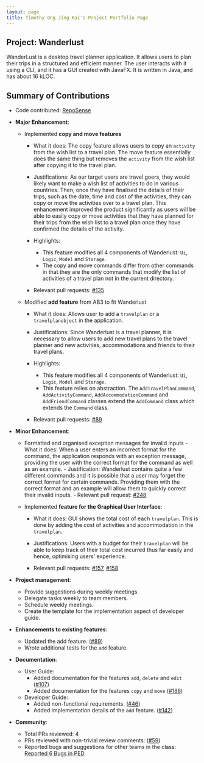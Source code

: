 ```yaml
---
layout: page
title: Timothy Ong Jing Kai's Project Portfolio Page
---
```


## Project: Wanderlust

WanderLust is a desktop travel planner application. It allows users to plan their trips in a structured and efficient manner.
The user interacts with it using a CLI, and it has a GUI created with JavaFX.
It is written in Java, and has about 16 kLOC.

## Summary of Contributions

- Code contributed: [RepoSense](https://nus-cs2103-ay2021s1.github.io/tp-dashboard/#breakdown=true&search=timjkong)

- **Major Enhancement**: 
    - Implemented **copy and move features**
        - What it does: The copy feature allows users to copy an `activity` from the wish list to a travel plan. The move feature essentially does the same thing but removes the `activity` from the
        wish list after copying it to the travel plan.
        - Justifications: As our target users are travel goers, they would likely want to make a wish list of activities to do in various countries. Then, once they have finalised the details
        of their trips, such as the date, time and cost of the activities, they can copy or move the activities over to a travel plan.
        This enhancement improved the product significantly as users will be able to easily copy or move activities that they have planned for their trips
        from the wish list to a travel plan once they have confirmed the details of the activity.

        - Highlights: 
            - This feature modifies all 4 components of Wanderlust: `Ui`, `Logic`, `Model` and `Storage`.
            - The copy and move commands differ from other commands in that they are the only commands that modify the list of activities of a travel plan not in the current directory.

        - Relevant pull requests: [\#135](https://github.com/AY2021S1-CS2103-T14-3/tp/pull/135)

    - Modified **add feature** from AB3 to fit Wanderlust
        - What it does: Allows user to add a `travelplan` or a `travelplanobject` in the application.
        - Justifications: Since Wanderlust is a travel planner, it is necessary to allow users to add new travel plans to the travel planner and new activities, accommodations and friends to their travel plans.

        - Highlights:
            - This feature modifies all 4 components of Wanderlust: `Ui`, `Logic`, `Model` and `Storage`.
            - This feature relies on abstraction. The `AddTravelPlanCommand`, `AddActivityCommand`, `AddAccommodationCommand` and `AddFriendCommand` classes extend the `AddCommand` class which extends the `Command` class.

        - Relevant pull requests: [\#89](https://github.com/AY2021S1-CS2103-T14-3/tp/pull/89)

- **Minor Enhancement**:
    - Formatted and organised exception messages for invalid inputs
            - What it does: When a user enters an incorrect format for the command, the application responds with an exception message, providing the user with the correct format
            for the command as well as an example.
            - Justification: Wanderlust contains quite a few different commands and it is possible that a user may forget the correct format for certain commands. Providing them with the correct format and an example
            will allow them to quickly correct their invalid inputs. 
            - Relevant pull request: [\#248](https://github.com/AY2021S1-CS2103-T14-3/tp/pull/248)

    - Implemented **feature for the Graphical User Interface**:
        - What it does: GUI shows the total cost of each `travelplan`. This is done by adding the cost of activities and accommodation in the `travelplan`.
        - Justifications: Users with a budget for their `travelplan` will be able to keep track of their total cost incurred thus far easily and hence, optimising users' experience.

        - Relevant pull requests: [\#157](), [\#158]()

* **Project management**:
  * Provide suggestions during weekly meetings.
  * Delegate tasks weekly to team members.
  * Schedule weekly meetings.
  * Create the template for the implementation aspect of developer guide.

* **Enhancements to existing features**:
  * Updated the add feature. ([\#89](https://github.com/AY2021S1-CS2103-T14-3/tp/pull/89))
  * Wrote additional tests for the `add` feature.

* **Documentation**:
  * User Guide:
    * Added documentation for the features `add`, `delete` and `edit` ([\#107](https://github.com/AY2021S1-CS2103-T14-3/tp/pull/107)) 
    * Added documentation for the features `copy` and `move` ([\#188](https://github.com/AY2021S1-CS2103-T14-3/tp/pull/188/files))
  * Developer Guide:
    * Added non-functional requirements. ([#46](https://github.com/AY2021S1-CS2103-T14-3/tp/pull/46))
    * Added implementation details of the `add` feature. ([#142](https://github.com/AY2021S1-CS2103-T14-3/tp/pull/142))

* **Community**:
  * Total PRs reviewed: 4
  * PRs reviewed with non-trivial review comments: ([\#59](https://github.com/AY2021S1-CS2103-T14-3/tp/pull/59)) 
  * Reported bugs and suggestions for other teams in the class: [Reported 6 Bugs in PED](https://github.com/timjkong/ped/issues)